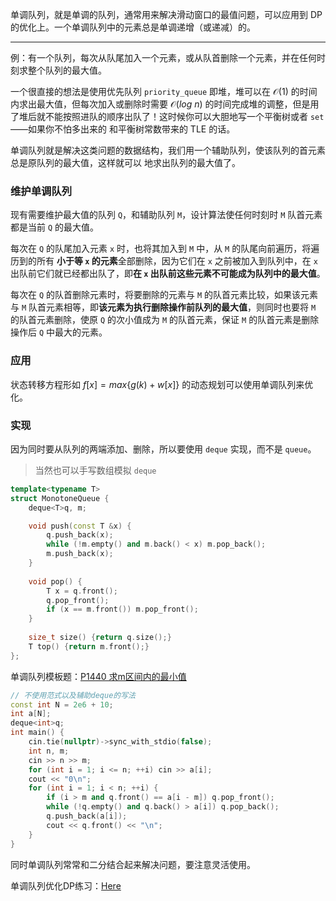 单调队列，就是单调的队列，通常用来解决滑动窗口的最值问题，可以应用到 DP 的优化上。一个单调队列中的元素总是单调递增（或递减）的。

---

例：有一个队列，每次从队尾加入一个元素，或从队首删除一个元素，并在任何时刻求整个队列的最大值。

一个很直接的想法是使用优先队列 `priority_queue` 即堆，堆可以在 $\mathcal{O}(1)$ 的时间内求出最大值，但每次加入或删除时需要 $\mathcal{O}(log\ n)$ 的时间完成堆的调整，但是用了堆后就不能按照进队的顺序出队了！这时候你可以大胆地写一个平衡树或者 `set`——如果你不怕多出来的 和平衡树常数带来的 TLE 的话。

单调队列就是解决这类问题的数据结构，我们用一个辅助队列，使该队列的首元素总是原队列的最大值，这样就可以 地求出队列的最大值了。

### 维护单调队列

现有需要维护最大值的队列 `Q`，和辅助队列 `M`，设计算法使任何时刻时 `M` 队首元素都是当前 `Q` 的最大值。

每次在 `Q` 的队尾加入元素 `x` 时，也将其加入到 `M` 中，从 `M` 的队尾向前遍历，将遍历到的所有 **小于等 `x` 的元素**全部删除，因为它们在 `x` 之前被加入到队列中，在 `x` 出队前它们就已经都出队了，即**在 `x` 出队前这些元素不可能成为队列中的最大值**。

每次在 `Q` 的队首删除元素时，将要删除的元素与 `M` 的队首元素比较，如果该元素与 `M` 队首元素相等，即**该元素为执行删除操作前队列的最大值**，则同时也要将 `M` 的队首元素删除，使原 `Q` 的次小值成为 `M` 的队首元素，保证 `M` 的队首元素是删除操作后 `Q` 中最大的元素。

### 应用

状态转移方程形如 $f[x] = max\{g(k) + w[x]\}$  的动态规划可以使用单调队列来优化。

### 实现

因为同时要从队列的两端添加、删除，所以要使用 `deque` 实现，而不是 `queue`。

> 当然也可以手写数组模拟 `deque` 

```cpp
template<typename T>
struct MonotoneQueue {
    deque<T>q, m;

    void push(const T &x) {
        q.push_back(x);
        while (!m.empty() and m.back() < x) m.pop_back();
        m.push_back(x);
    }
    
    void pop() {
        T x = q.front();
        q.pop_front();
        if (x == m.front()) m.pop_front();
    }
    
    size_t size() {return q.size();}
    T top() {return m.front();}
};
```

单调队列模板题：[P1440 求m区间内的最小值](https://www.luogu.org/problemnew/show/P1440)

```cpp
// 不使用范式以及辅助deque的写法
const int N = 2e6 + 10;
int a[N];
deque<int>q;
int main() {
    cin.tie(nullptr)->sync_with_stdio(false);
    int n, m;
    cin >> n >> m;
    for (int i = 1; i <= n; ++i) cin >> a[i];
    cout << "0\n";
    for (int i = 1; i < n; ++i) {
        if (i > m and q.front() == a[i - m]) q.pop_front();
        while (!q.empty() and q.back() > a[i]) q.pop_back();
        q.push_back(a[i]);
        cout << q.front() << "\n";
    }
}
```

同时单调队列常常和二分结合起来解决问题，要注意灵活使用。

单调队列优化DP练习：[Here](https://www.cnblogs.com/RioTian/p/15064805.html)

